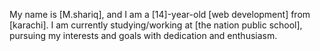 My name is [M.shariq], and I am a [14]-year-old [web development] from [karachi]. I am currently studying/working at [the nation public school], pursuing my interests and goals with dedication and enthusiasm.

<!--
**shariqba/shariqba** is a ✨ _special_ ✨ repository because its `README.md` (this file) appears on your GitHub profile.

Here are some ideas to get you started:

- 🔭 I’m currently working on ...
- 🌱 I’m currently learning ...
- 👯 I’m looking to collaborate on ...
- 🤔 I’m looking for help with ...
- 💬 Ask me about ...
- 📫 How to reach me: ...
- 😄 Pronouns: ...
- ⚡ Fun fact: ...
-->
